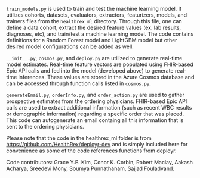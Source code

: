 `train_models.py` is used to train and test the machine learning model. It utilizes cohorts, datasets, evaluators, extractors, featurizers, models, and trainers files from the `healthrex_ml` directory. Through this file, one can define a data cohort, extract the desired feature values (ex. lab results, diagnoses, etc), and train/test a machine learning model. The code contains definitions for a Random Forest model and LightGBM model but other desired model configurations can be added as well. 

`__init__.py`, `cosmos.py`, and `deploy.py` are utilized to generate real-time model estimates. Real-time feature vectors are populated using FHIR-based Epic API calls and fed into the model (developed above) to generate real-time inferences. These values are stored in the Azure Cosmos database and can be accessed through function calls listed in `cosmos.py`. 

`generateEmail.py`, `orderInfo.py`, and `order_action.py` are used to gather prospective estimates from the ordering physicians. FHIR-based Epic API calls are used to extract additional information (such as recent WBC results or demographic information) regarding a specific order that was placed. This code can autogenerate an email containg all this information that is sent to the ordering physicians. 

Please note that the code in the healthrex_ml folder is from https://github.com/HealthRex/deployr-dev and is simply included here for convenience as some of the code references functions from deployr.


Code contributors: Grace Y.E. Kim, Conor K. Corbin, Robert Maclay, Aakash Acharya, Sreedevi Mony, Soumya Punnathanam, Sajjad Fouladvand. 
